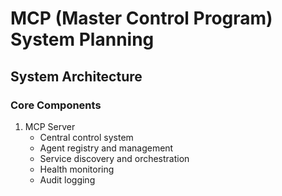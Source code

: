 # MCP (Master Control Program) System Planning

## System Architecture

### Core Components
1. MCP Server
   - Central control system
   - Agent registry and management
   - Service discovery and orchestration
   - Health monitoring
   - Audit logging
